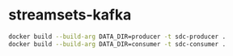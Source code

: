 # streamsets-kafka

```sh
docker build --build-arg DATA_DIR=producer -t sdc-producer .
docker build --build-arg DATA_DIR=consumer -t sdc-consumer .
``` 